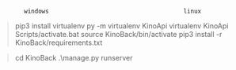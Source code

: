             windows                                      linux

> pip3 install virtualenv
> py -m virtualenv KinoApi                        virtualenv KinoApi
> Scripts/activate.bat                            source KinoBack/bin/activate
> pip3 install -r KinoBack/requirements.txt 

> cd KinoBack
> .\manage.py runserver
